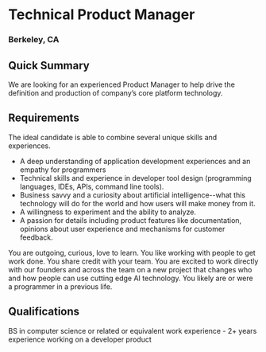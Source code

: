# Technical Product Manager
### Berkeley, CA

## Quick Summary
We are looking for an experienced Product Manager to help drive the definition and production of company’s core platform technology.

## Requirements
The ideal candidate is able to combine several unique skills and experiences.
+	A deep understanding of application development experiences and an empathy for programmers
+	Technical skills and experience in developer tool design (programming languages, IDEs, APIs, command line tools).
+	Business savvy and a curiosity about artificial intelligence--what this technology will do for the world and how users will make money from it.
+	A willingness to experiment and the ability to analyze.
+	A passion for details including product features like documentation, opinions about user experience and mechanisms for customer feedback.

You are outgoing, curious, love to learn. You like working with people to get work done. You share credit with your team. You are excited to work directly with our founders and across the team on a new project that changes who and how people can use cutting edge AI technology. You likely are or were a programmer in a previous life.

## Qualifications
BS in computer science or related or equivalent work experience - 2+ years experience working on a developer product
